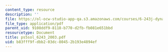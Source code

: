 ```yaml
---
content_type: resource
description: ''
file: https://ol-ocw-studio-app-qa.s3.amazonaws.com/courses/6-243j-dynamics-of-nonlinear-systems-fall-2003/b83fff9fdbb203dc80452b193e4894ef_ps5sol_6243_2003.pdf
file_type: application/pdf
parent_uid: 9108ddf9-8118-b770-d2fb-fb081e651bbd
resourcetype: Document
title: ps5sol_6243_2003.pdf
uid: b83fff9f-dbb2-03dc-8045-2b193e4894ef
---
```

